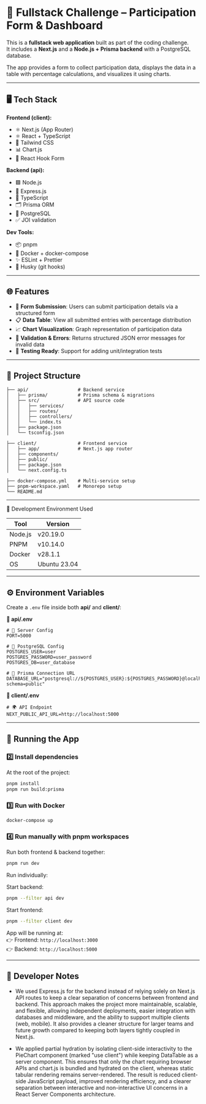 # 🔋 Fullstack Challenge – Participation Form & Dashboard

This is a **fullstack web application** built as part of the coding challenge.  
It includes a **Next.js** and a **Node.js + Prisma backend** with a PostgreSQL database.

The app provides a form to collect participation data, displays the data in a table with percentage calculations, and visualizes it using charts.

---

## 🖥️ Tech Stack

**Frontend (client):**

- ⚛️ Next.js (App Router)
- ⚛️ React + TypeScript
- 🎨 Tailwind CSS
- 📊 Chart.js
- 📝 React Hook Form

**Backend (api):**

- 🟩 Node.js
- 🚏 Express.js
- 📘 TypeScript
- 🗂️ Prisma ORM
- 🐘 PostgreSQL
- ✅ JOI validation

**Dev Tools:**

- 📦 pnpm
- 🐳 Docker + docker-compose
- ✨ ESLint + Prettier
- 🐶 Husky (git hooks)

---

## 🌐 Features

- 🔐 **Form Submission**: Users can submit participation details via a structured form
- 📋 **Data Table**: View all submitted entries with percentage distribution
- 📈 **Chart Visualization**: Graph representation of participation data
- 🚦 **Validation & Errors**: Returns structured JSON error messages for invalid data
- 🧪 **Testing Ready**: Support for adding unit/integration tests

---

## 📁 Project Structure

```
├── api/                  # Backend service
│   ├── prisma/           # Prisma schema & migrations
│   ├── src/              # API source code
│   │   ├── services/
│   │   ├── routes/
│   │   ├── controllers/
│   │   └── index.ts
│   ├── package.json
│   └── tsconfig.json

├── client/               # Frontend service
│   ├── app/              # Next.js app router
│   ├── components/
│   ├── public/
│   ├── package.json
│   └── next.config.ts

├── docker-compose.yml    # Multi-service setup
├── pnpm-workspace.yaml   # Monorepo setup
└── README.md
```

---

🧪 Development Environment Used

| Tool    | Version      |
| ------- | ------------ |
| Node.js | v20.19.0     |
| PNPM    | v10.14.0     |
| Docker  | v28.1.1      |
| OS      | Ubuntu 23.04 |

---

## ⚙️ Environment Variables

Create a `.env` file inside both **api/** and **client/**:

**📡 api/.env**

```env
# 🚀 Server Config
PORT=5000

# 🐘 PostgreSQL Config
POSTGRES_USER=user
POSTGRES_PASSWORD=user_password
POSTGRES_DB=user_database

# 🔗 Prisma Connection URL
DATABASE_URL="postgresql://${POSTGRES_USER}:${POSTGRES_PASSWORD}@localhost:5433/${POSTGRES_DB}?schema=public"
```

**🎨 client/.env**

```env
# 🌍 API Endpoint
NEXT_PUBLIC_API_URL=http://localhost:5000
```

---

## 🚀 Running the App

### 2️⃣ Install dependencies

At the root of the project:

```bash
pnpm install
pnpm run build:prisma
```

### 3️⃣ Run with Docker

```bash
docker-compose up
```

### 4️⃣ Run manually with pnpm workspaces

Run both frontend & backend together:

```bash
pnpm run dev
```

Run individually:

Start backend:

```bash
pnpm --filter api dev
```

Start frontend:

```bash
pnpm --filter client dev
```

App will be running at:  
👉 Frontend: `http://localhost:3000`  
👉 Backend: `http://localhost:5000`

---

## 📝 Developer Notes

- We used Express.js for the backend instead of relying solely on Next.js API routes to keep a clear separation of concerns between frontend and backend. This approach makes the project more maintainable, scalable, and flexible, allowing independent deployments, easier integration with databases and middleware, and the ability to support multiple clients (web, mobile). It also provides a cleaner structure for larger teams and future growth compared to keeping both layers tightly coupled in Next.js.

- We applied partial hydration by isolating client-side interactivity to the PieChart component (marked "use client") while keeping DataTable as a server component. This ensures that only the chart requiring browser APIs and chart.js is bundled and hydrated on the client, whereas static tabular rendering remains server-rendered. The result is reduced client-side JavaScript payload, improved rendering efficiency, and a clearer separation between interactive and non-interactive UI concerns in a React Server Components architecture.
